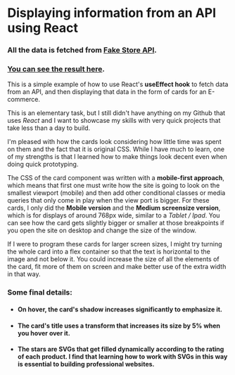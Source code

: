 # Displaying information from an API using React

### All the data is fetched from [Fake Store API](https://fakestoreapi.com/).

### [You can see the result here](https://lucas-ariel-penalva.github.io/React-Fetch-and-Display-Shop/).

This is a simple example of how to use React's **useEffect hook** to fetch data from an API, and then displaying that data in the form of cards for an E-commerce.

This is an elementary task, but I still didn't have anything on my Github that uses *React* and I want to showcase my skills with very quick projects that take less than a day to build.

I'm pleased with how the cards look considering how little time was spent on them and the fact that it is original CSS. While I have much to learn, one of my strengths is that I learned how to make things look decent even when doing quick prototyping.

The CSS of the card component was written with a **mobile-first approach**, which means that first one must write how the site is going to look on the smallest viewport (mobile) and then add other conditional classes or media queries that only come in play when the view port is bigger. For these cards, I only did the **Mobile version** and the **Medium screensize version**, which is for displays of around 768px wide, similar to a *Tablet / Ipad*. You can see how the card gets slightly bigger or smaller at those breakpoints if you open the site on desktop and change the size of the window.

If I were to program these cards for larger screen sizes, I might try turning the whole card into a flex container so that the text is horizontal to the image and not below it. You could increase the size of all the elements of the card, fit more of them on screen and make better use of the extra width in that way.

### Some final details:

* #### On hover, the card's shadow increases significantly to emphasize it.
* #### The card's title uses a transform that increases its size by 5% when you hover over it.
* #### The stars are SVGs that get filled dynamically according to the rating of each product. I find that learning how to work with SVGs in this way is essential to building professional websites.

